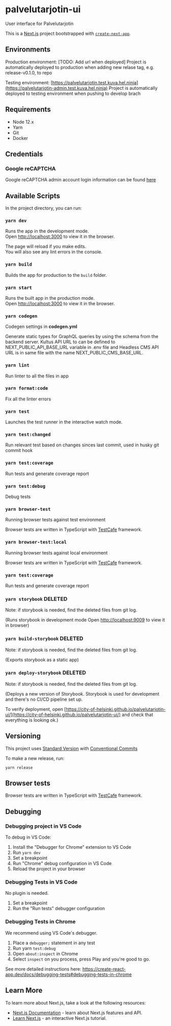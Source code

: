 # palvelutarjotin-ui

User interface for Palvelutarjotin

This is a [Next.js](https://nextjs.org/) project bootstrapped with [`create-next-app`](https://github.com/vercel/next.js/tree/canary/packages/create-next-app).

## Environments

Production environment:
[TODO: Add url when deployed]
Project is automatically deployed to production when adding new relase tag, e.g. release-v0.1.0, to repo

Testing environment: [https://palvelutarjotin.test.kuva.hel.ninja](https://palvelutarjotin-admin.test.kuva.hel.ninja)
Project is automatically deployed to testing environment when pushing to develop brach

## Requirements

- Node 12.x
- Yarn
- Git
- Docker

## Credentials

### Google reCAPTCHA

Google reCAPTCHA admin account login information can be found [here](https://gitlab.com/City-of-Helsinki/secrets/-/blob/palvelutarjotin/palvelutarjotin-google-recaptcha-credentials.txt)

## Available Scripts

In the project directory, you can run:

### `yarn dev`

Runs the app in the development mode.<br />
Open [http://localhost:3000](http://localhost:3000) to view it in the browser.

The page will reload if you make edits.<br />
You will also see any lint errors in the console.

### `yarn build`

Builds the app for production to the `build` folder.

### `yarn start`

Runs the built app in the production mode.<br />
Open [http://localhost:3000](http://localhost:3000) to view it in the browser.

### `yarn codegen`

Codegen settings in <b>codegen.yml</b>

Generate static types for GraphQL queries by using the schema from the backend server. Kultus API URL to can be defined to NEXT_PUBLIC_API_BASE_URL variable in .env file and Headless CMS API URL is in same file with the name NEXT_PUBLIC_CMS_BASE_URL.

### `yarn lint`

Run linter to all the files in app

### `yarn format:code`

Fix all the linter errors

### `yarn test`

Launches the test runner in the interactive watch mode.

### `yarn test:changed`

Run relevant test based on changes sinces last commit, used in husky git commit hook

### `yarn test:coverage`

Run tests and generate coverage report

### `yarn test:debug`

Debug tests

### `yarn browser-test`

Running browser tests against test environment

Browser tests are written in TypeScript with [TestCafe](https://devexpress.github.io/testcafe/) framework.

### `yarn browser-test:local`

Running browser tests against local environment

Browser tests are written in TypeScript with [TestCafe](https://devexpress.github.io/testcafe/) framework.

### `yarn test:coverage`

Run tests and generate coverage report

### `yarn storybook` DELETED

Note: if storybook is needed, find the deleted files from git log.

(Runs storybook in development mode
Open [http://localhost:9009](http://localhost:9009) to view it in browser)

### `yarn build-storybook` DELETED

Note: if storybook is needed, find the deleted files from git log.

(Exports storybook as a static app)

### `yarn deploy-storybook` DELETED

Note: if storybook is needed, find the deleted files from git log.

(Deploys a new version of Storybook. Storybook is used for development and there's no CI/CD pipeline set up.

To verify deployment, open [https://city-of-helsinki.github.io/palvelutarjotin-ui/](https://city-of-helsinki.github.io/palvelutarjotin-ui/) and check that everything is looking ok.)

## Versioning

This project uses [Standard Version](https://github.com/conventional-changelog/standard-version) with [Conventional Commits](https://www.conventionalcommits.org/en/v1.0.0/)

To make a new release, run:

`yarn release`

## Browser tests

Browser tests are written in TypeScript with [TestCafe](https://devexpress.github.io/testcafe/) framework.

## Debugging

### Debugging project in VS Code

To debug in VS Code:

1. Install the "Debugger for Chrome" extension to VS Code
2. Run `yarn dev`
3. Set a breakpoint
4. Run "Chrome" debug configuration in VS Code
5. Reload the project in your browser

### Debugging Tests in VS Code

No plugin is needed.

1. Set a breakpoint
2. Run the "Run tests" debugger configuration

### Debugging Tests in Chrome

We recommend using VS Code's debugger.

1. Place a `debugger;` statement in any test
2. Run yarn `test:debug`
3. Open `about:inspect` in Chrome
4. Select `inspect` on you process, press Play and you're good to go.

See more detailed instructions here:
https://create-react-app.dev/docs/debugging-tests#debugging-tests-in-chrome

## Learn More

To learn more about Next.js, take a look at the following resources:

- [Next.js Documentation](https://nextjs.org/docs) - learn about Next.js features and API.
- [Learn Next.js](https://nextjs.org/learn) - an interactive Next.js tutorial.

